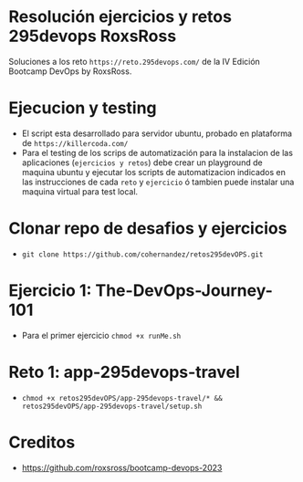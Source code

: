 # Resolución ejercicios y retos 295devops RoxsRoss 
Soluciones a los reto `https://reto.295devops.com/` de la IV Edición Bootcamp DevOps by RoxsRoss.

# Ejecucion y testing
- El script esta desarrollado para servidor ubuntu, probado en plataforma de `https://killercoda.com/` 
- Para el testing de los scrips de automatización para la instalacion de las aplicaciones (`ejercicios y retos`) debe crear un playground de maquina ubuntu y ejecutar los scripts de automatizacion indicados en las instrucciones de cada `reto` y `ejercicio` ó tambien puede instalar una maquina virtual para test local.

# Clonar repo de desafios y ejercicios
- `git clone https://github.com/cohernandez/retos295devOPS.git`

# Ejercicio 1: The-DevOps-Journey-101
- Para el primer ejercicio `chmod +x runMe.sh`

# Reto 1: app-295devops-travel
- `chmod +x retos295devOPS/app-295devops-travel/* && retos295devOPS/app-295devops-travel/setup.sh`

# Creditos 
- https://github.com/roxsross/bootcamp-devops-2023

